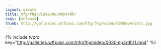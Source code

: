 ```yaml
--- 
layout: sieutv
title: hfg/fhg/video/0030mp4rdh/
tags: [wtfpass]
thumb: http://galleries.wtfpass.com/hfg/fhg/video/0030mp4rdh/1.jpg
---
```

{% include tvpro key="http://galleries.wtfpass.com/hfg/fhg/video/0030mp4rdh/1.mp4" %} 
